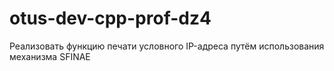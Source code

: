 # otus-dev-cpp-prof-dz4
Реализовать функцию печати условного IP-адреса путём использования механизма SFINAE
